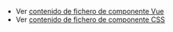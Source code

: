  - Ver [contenido de fichero de componente Vue](./zonscreenmd.vue)
 - Ver [contenido de fichero de componente CSS](./zonscreenmd.css)
